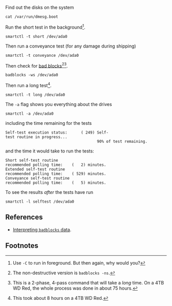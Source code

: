 Find out the disks on the system

    cat /var/run/dmesg.boot

Run the short test in the background[^1].

    smartctl -t short /dev/ada0

Then run a conveyance test (for any damage during shipping)

    smartctl -t conveyance /dev/ada0

Then check for [bad
blocks](https://wiki.archlinux.org/index.php/Badblocks)[^2][^3].

    badblocks -ws /dev/ada0

Then run a long test[^4].

    smartctl -t long /dev/ada0

The `-a` flag shows you everything about the drives

    smartctl -a /dev/ada0

including the time remaining for the tests

    Self-test execution status:      ( 249) Self-test routine in progress...  
                                            90% of test remaining.

and the time it would take to run the tests:

    Short self-test routine  
    recommended polling time:    (   2) minutes.  
    Extended self-test routine  
    recommended polling time:    ( 529) minutes.  
    Conveyance self-test routine  
    recommended polling time:    (   5) minutes.

To see the results *after* the tests have run

    smartctl -l selftest /dev/ada0

References
----------

*   [Interpreting `badblocks` data](https://forums.freenas.org/index.php?threads/interpreting-badblocks-output.27421/).

Footnotes
---------

[^1]: Use `-C` to run in foreground. But then again, why would you?

[^2]: The non-destructive version is `badblocks -ns`.

[^3]: This is a 2-phase, 4-pass command that will take a *long* time. On
    a 4TB WD Red, the whole process was done in about 75 hours.

[^4]: This took about 8 hours on a 4TB WD Red.
